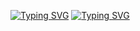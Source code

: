 <a href="https://git.io/typing-svg"><img src="https://readme-typing-svg.demolab.com?font=Fira+Code&pause=1000&color=FF5400&background=3F0A9E00&width=435&lines=+Hello+%2C+I+am+Vedant++Jadhav+" alt="Typing SVG" /></a>
<a href="https://git.io/typing-svg"><img src="https://readme-typing-svg.demolab.com?font=Fira+Code&pause=1000&color=FF5400&background=3F0A9E00&width=435&lines=A+Computer+Science+engineering+student+at+PCU" alt="Typing SVG" /></a>
